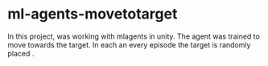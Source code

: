 # ml-agents-movetotarget
In this project, was working with mlagents in unity. The agent was trained to move towards the target. In each an every episode the target is randomly placed .
